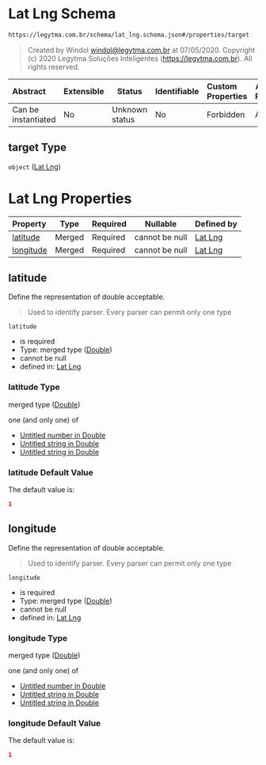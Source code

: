 # Lat Lng Schema

```txt
https://legytma.com.br/schema/lat_lng.schema.json#/properties/target
```




> Created by Windol [windol@legytma.com.br](mailto:windol@legytma.com.br) at 07/05/2020.
> Copyright (c) 2020 Legytma Soluções Inteligentes (<https://legytma.com.br>). All rights reserved.
>

| Abstract            | Extensible | Status         | Identifiable | Custom Properties | Additional Properties | Access Restrictions | Defined In                                                                                    |
| :------------------ | ---------- | -------------- | ------------ | :---------------- | --------------------- | ------------------- | --------------------------------------------------------------------------------------------- |
| Can be instantiated | No         | Unknown status | No           | Forbidden         | Allowed               | none                | [camera_position.schema.json\*](../schema/camera_position.schema.json) |

## target Type

`object` ([Lat Lng](camera_position-properties-lat-lng.md))

# Lat Lng Properties

| Property                | Type   | Required | Nullable       | Defined by                                                                                                              |
| :---------------------- | ------ | -------- | -------------- | :---------------------------------------------------------------------------------------------------------------------- |
| [latitude](#latitude)   | Merged | Required | cannot be null | [Lat Lng](lat_lng-properties-double.md)    |
| [longitude](#longitude) | Merged | Required | cannot be null | [Lat Lng](lat_lng-properties-double-1.md) |

## latitude

Define the representation of double acceptable.


> Used to identify parser. Every parser can permit only one type
>

`latitude`

-   is required
-   Type: merged type ([Double](lat_lng-properties-double.md))
-   cannot be null
-   defined in: [Lat Lng](lat_lng-properties-double.md)

### latitude Type

merged type ([Double](lat_lng-properties-double.md))

one (and only one) of

-   [Untitled number in Double](double-oneof-0.md)
-   [Untitled string in Double](double-oneof-1.md)
-   [Untitled string in Double](double-oneof-2.md)

### latitude Default Value

The default value is:

```json
1
```

## longitude

Define the representation of double acceptable.


> Used to identify parser. Every parser can permit only one type
>

`longitude`

-   is required
-   Type: merged type ([Double](lat_lng-properties-double-1.md))
-   cannot be null
-   defined in: [Lat Lng](lat_lng-properties-double-1.md)

### longitude Type

merged type ([Double](lat_lng-properties-double-1.md))

one (and only one) of

-   [Untitled number in Double](double-oneof-0.md)
-   [Untitled string in Double](double-oneof-1.md)
-   [Untitled string in Double](double-oneof-2.md)

### longitude Default Value

The default value is:

```json
1
```
